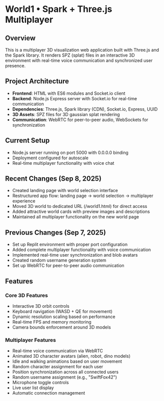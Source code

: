 # World1 • Spark + Three.js Multiplayer

## Overview
This is a multiplayer 3D visualization web application built with Three.js and the Spark library. It renders SPZ (splat) files in an interactive 3D environment with real-time voice communication and synchronized user presence.

## Project Architecture
- **Frontend**: HTML with ES6 modules and Socket.io client
- **Backend**: Node.js Express server with Socket.io for real-time communication
- **Dependencies**: Three.js, Spark library (CDN), Socket.io, Express, UUID
- **3D Assets**: SPZ files for 3D gaussian splat rendering
- **Communication**: WebRTC for peer-to-peer audio, WebSockets for synchronization

## Current Setup
- Node.js server running on port 5000 with 0.0.0.0 binding
- Deployment configured for autoscale
- Real-time multiplayer functionality with voice chat

## Recent Changes (Sep 8, 2025)
- Created landing page with world selection interface
- Restructured app flow: landing page → world selection → multiplayer experience
- Moved 3D world to dedicated URL (/world1.html) for direct access
- Added attractive world cards with preview images and descriptions
- Maintained all multiplayer functionality on the new world page

## Previous Changes (Sep 7, 2025)  
- Set up Replit environment with proper port configuration
- Added complete multiplayer functionality with voice communication
- Implemented real-time user synchronization and blob avatars
- Created random username generation system
- Set up WebRTC for peer-to-peer audio communication

## Features
### Core 3D Features
- Interactive 3D orbit controls
- Keyboard navigation (WASD + QE for movement)
- Dynamic resolution scaling based on performance
- Real-time FPS and memory monitoring
- Camera bounds enforcement around 3D models

### Multiplayer Features
- Real-time voice communication via WebRTC
- Animated 3D character avatars (alien, robot, dino models)
- Idle and walking animations based on user movement
- Random character assignment for each user
- Position synchronization across all connected users
- Random username assignment (e.g., "SwiftFox42")
- Microphone toggle controls
- Live user list display
- Automatic connection management